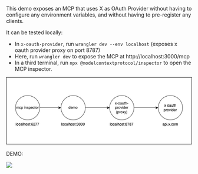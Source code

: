 This demo exposes an MCP that uses X as OAuth Provider without having to configure any environment variables, and without having to pre-register any clients.

It can be tested locally:

- In `x-oauth-provider`, run `wrangler dev --env localhost` (exposes x oauth provider proxy on port 8787)
- Here, run `wrangler dev` to expose the MCP at http://localhost:3000/mcp
- In a third terminal, run `npx @modelcontextprotocol/inspector` to open the MCP inspector.

![](demo.drawio.png)

DEMO:

![](small.gif)
